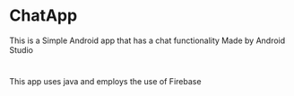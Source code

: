 ﻿# ChatApp
 This is a Simple Android app that has a chat functionality
 Made by Android Studio
 #
 This app uses java and employs the use of Firebase 
